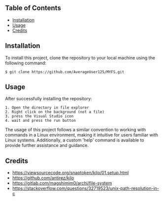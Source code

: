 ## Table of Contents

- [Installation](#installation)
- [Usage](#usage)
- [Credits](#credits)


## Installation

To install this project, clone the repository to your local machine using the following command:

```console
$ git clone https://github.com/AverageUser125/MYFS.git
```


## Usage
After successfully installing the repository:
```console
1. Open the directory in file explorer
2. Right click on the background (not a file)
3. press the Visual Studio icon
4. wait and press the run button
```

The usage of this project follows a similar convention to working with commands in a Linux environment, making it intuitive for users familiar with Linux systems. 
Additionally, a custom 'help' command is available to provide further assistance and guidance.

## Credits
- https://viewsourcecode.org/snaptoken/kilo/01.setup.html
- https://github.com/antirez/kilo
- https://gitlab.com/magshimim0/archi/file-system
- https://stackoverflow.com/questions/32719523/unix-path-resolution-in-c